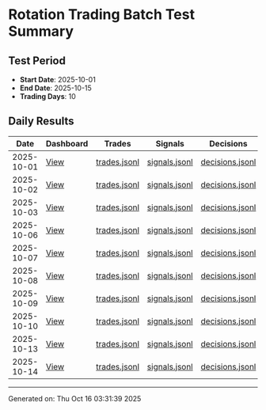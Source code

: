 # Rotation Trading Batch Test Summary

## Test Period
- **Start Date**: 2025-10-01
- **End Date**: 2025-10-15
- **Trading Days**: 10

## Daily Results

| Date | Dashboard | Trades | Signals | Decisions |
|------|-----------|--------|---------|----------|
| 2025-10-01 | [View](logs/october_with_caching/2025-10-01/dashboard.html) | [trades.jsonl](logs/october_with_caching/2025-10-01/trades.jsonl) | [signals.jsonl](logs/october_with_caching/2025-10-01/signals.jsonl) | [decisions.jsonl](logs/october_with_caching/2025-10-01/decisions.jsonl) |
| 2025-10-02 | [View](logs/october_with_caching/2025-10-02/dashboard.html) | [trades.jsonl](logs/october_with_caching/2025-10-02/trades.jsonl) | [signals.jsonl](logs/october_with_caching/2025-10-02/signals.jsonl) | [decisions.jsonl](logs/october_with_caching/2025-10-02/decisions.jsonl) |
| 2025-10-03 | [View](logs/october_with_caching/2025-10-03/dashboard.html) | [trades.jsonl](logs/october_with_caching/2025-10-03/trades.jsonl) | [signals.jsonl](logs/october_with_caching/2025-10-03/signals.jsonl) | [decisions.jsonl](logs/october_with_caching/2025-10-03/decisions.jsonl) |
| 2025-10-06 | [View](logs/october_with_caching/2025-10-06/dashboard.html) | [trades.jsonl](logs/october_with_caching/2025-10-06/trades.jsonl) | [signals.jsonl](logs/october_with_caching/2025-10-06/signals.jsonl) | [decisions.jsonl](logs/october_with_caching/2025-10-06/decisions.jsonl) |
| 2025-10-07 | [View](logs/october_with_caching/2025-10-07/dashboard.html) | [trades.jsonl](logs/october_with_caching/2025-10-07/trades.jsonl) | [signals.jsonl](logs/october_with_caching/2025-10-07/signals.jsonl) | [decisions.jsonl](logs/october_with_caching/2025-10-07/decisions.jsonl) |
| 2025-10-08 | [View](logs/october_with_caching/2025-10-08/dashboard.html) | [trades.jsonl](logs/october_with_caching/2025-10-08/trades.jsonl) | [signals.jsonl](logs/october_with_caching/2025-10-08/signals.jsonl) | [decisions.jsonl](logs/october_with_caching/2025-10-08/decisions.jsonl) |
| 2025-10-09 | [View](logs/october_with_caching/2025-10-09/dashboard.html) | [trades.jsonl](logs/october_with_caching/2025-10-09/trades.jsonl) | [signals.jsonl](logs/october_with_caching/2025-10-09/signals.jsonl) | [decisions.jsonl](logs/october_with_caching/2025-10-09/decisions.jsonl) |
| 2025-10-10 | [View](logs/october_with_caching/2025-10-10/dashboard.html) | [trades.jsonl](logs/october_with_caching/2025-10-10/trades.jsonl) | [signals.jsonl](logs/october_with_caching/2025-10-10/signals.jsonl) | [decisions.jsonl](logs/october_with_caching/2025-10-10/decisions.jsonl) |
| 2025-10-13 | [View](logs/october_with_caching/2025-10-13/dashboard.html) | [trades.jsonl](logs/october_with_caching/2025-10-13/trades.jsonl) | [signals.jsonl](logs/october_with_caching/2025-10-13/signals.jsonl) | [decisions.jsonl](logs/october_with_caching/2025-10-13/decisions.jsonl) |
| 2025-10-14 | [View](logs/october_with_caching/2025-10-14/dashboard.html) | [trades.jsonl](logs/october_with_caching/2025-10-14/trades.jsonl) | [signals.jsonl](logs/october_with_caching/2025-10-14/signals.jsonl) | [decisions.jsonl](logs/october_with_caching/2025-10-14/decisions.jsonl) |

---

Generated on: Thu Oct 16 03:31:39 2025
